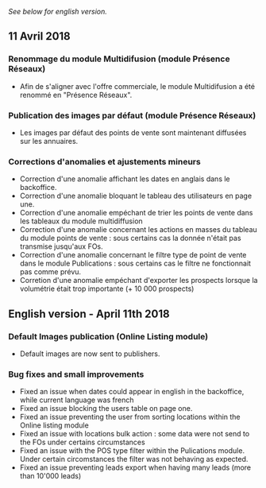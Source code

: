 *See below for english version.*

11 Avril 2018
---



### Renommage du module Multidifusion (module Présence Réseaux)

* Afin de s'aligner avec l'offre commerciale, le module Multidifusion a été renommé en "Présence Réseaux".

### Publication des images par défaut (module Présence Réseaux)

* Les images par défaut des points de vente sont maintenant diffusées sur les annuaires. 

### Corrections d'anomalies et ajustements mineurs

* Correction d'une anomalie affichant les dates en anglais dans le backoffice.
* Correction d'une anomalie bloquant le tableau des utilisateurs en page une.
* Correction d'une anomalie empéchant de trier les points de vente dans les tableaux du module multidiffusion
* Correction d'une anomalie concernant les actions en masses du tableau du module points de vente : sous certains cas la donnée n'était pas transmise jusqu'aux FOs.
* Correction d'une anomalie concernant le filtre type de point de vente dans le module Publications : sous certains cas le filtre ne fonctionnait pas comme prévu.
* Corretion d'une anomalie empéchant d'exporter les prospects lorsque la volumétrie était trop importante (+ 10 000 prospects)

English version - April 11th 2018
---

### Default Images publication (Online Listing module)

* Default images are now sent to publishers.

### Bug fixes and small improvements

* Fixed an issue when dates could appear in english in the backoffice, while current language was french
* Fixed an issue blocking the users table on page one.
* Fixed an issue preventing the user from sorting locations within the Online listing module
* Fixed an issue with locations bulk action : some data were not send to the FOs under certains circumstances
* Fixed an issue with the POS type filter within the Pulications module. Under certain circomstances the filter was not behaving as expected.
* Fixed an issue preventing leads export when having many leads (more than 10'000 leads)
